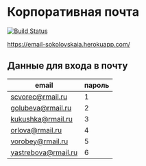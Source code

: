 # Корпоративная почта

[![Build Status](https://travis-ci.org/Sokolovskaia/HW12_email.svg?branch=master)](https://travis-ci.org/Sokolovskaia/HW12_email)


https://email-sokolovskaia.herokuapp.com/

## Данные для входа в почту
 email | пароль
 --- | --- 
scvorec@rmail.ru |	1 
golubeva@rmail.ru |	2
kukushka@rmail.ru |	3
orlova@rmail.ru | 4
vorobey@rmail.ru | 5
yastrebova@rmail.ru | 6
